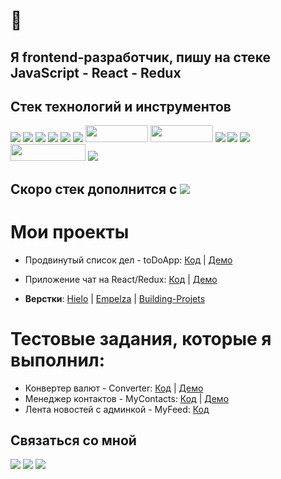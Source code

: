 # 👋 
## Я frontend-разработчик, пишу на стеке JavaScript - React - Redux

<!--
**lors08-08/lors08-08** is a ✨ _special_ ✨ repository because its `README.md` (this file) appears on your GitHub profile.

Here are some ideas to get you started:

- 🔭 I’m currently working on ...
- 🌱 I’m currently learning ...
- 👯 I’m looking to collaborate on ...
- 🤔 I’m looking for help with ...
- 💬 Ask me about ...
- 📫 How to reach me: ...
- 😄 Pronouns: ...
- ⚡ Fun fact: ...
-->

## Cтек технологий и инструментов 

![](https://img.shields.io/badge/javascript%20-%23323330.svg?&style=for-the-badge&logo=javascript&logoColor=%23F7DF1E)
![](https://img.shields.io/badge/react%20-%2320232a.svg?&style=for-the-badge&logo=react&logoColor=%2361DAFB)
![](https://img.shields.io/badge/redux%20-%23593d88.svg?&style=for-the-badge&logo=redux&logoColor=white)
![](https://img.shields.io/badge/react_router%20-CA4245.svg?&style=for-the-badge&logo=react-router&logoColor=white)
![](https://img.shields.io/badge/bootstrap%20-%23563D7C.svg?&style=for-the-badge&logo=bootstrap&logoColor=white)
<img src="https://img.shields.io/badge/material%20ui%20-%230081CB.svg?&style=for-the-badge&logo=material-ui&logoColor=white"/>
<img src="https://camo.githubusercontent.com/2c35078344be480c144d239355446838b6e63cfbbf650077a209262728ba3440/68747470733a2f2f696d672e736869656c64732e696f2f62616467652f4769742d626c61636b3f7374796c653d666c61742d737175617265266c6f676f3d676974" width="100" height="27">
<img src="https://camo.githubusercontent.com/1f11106396efd0b619f5497783ec2c078946acdeb1cc5e872b07baf8af40baf8/68747470733a2f2f696d672e736869656c64732e696f2f62616467652f50726574746965722d626c61636b3f7374796c653d666c61742d737175617265266c6f676f3d7072657474696572" width="100" height="27">
<img src="https://img.shields.io/badge/SASS%20-hotpink.svg?&style=for-the-badge&logo=SASS&logoColor=white"/>
![](https://img.shields.io/badge/html5%20-%23E34F26.svg?&style=for-the-badge&logo=html5&logoColor=white)
![](https://img.shields.io/badge/css-%23239120.svg?&style=for-the-badge&logo=css3&logoColor=white)
<img src="https://cdn.icon-icons.com/icons2/2530/PNG/512/jetbrains_webstorm_button_icon_151873.png" width="120" height="27">
![](https://img.shields.io/badge/windows-0078D6?logo=windows&logoColor=white&style=for-the-badge)  
 


## Скоро стек дополнится с ![](https://img.shields.io/badge/styled_components%20-DB7093.svg?&style=for-the-badge&logo=styled-components&logoColor=white)

# Мои проекты

* Продвинутый список дел - toDoApp: [Код](https://github.com/lors08-08/to-do-app) | [Демо](https://to-do-app-lors.herokuapp.com/)  

* Приложение чат на React/Redux: [Код](https://github.com/lors08-08/chat-telegram) | [Демо](https://chat-app-lors.herokuapp.com/)  

* **Верстки**: [Hielo](https://lors08-08.github.io/hielo/) | [Empelza](https://lors08-08.github.io/empelza/) | [Building-Projets](https://lors08-08.github.io/building-projects/)

# Тестовые задания, которые я выполнил:
* Конвертер валют - Converter: [Код](https://github.com/lors08-08/converter) | [Демо](https://converter-lors.herokuapp.com/)
* Менеджер контактов - MyContacts: [Код](https://github.com/lors08-08/contactsmanager-hh) | [Демо](https://contactsmanager-lors.herokuapp.com/)
* Лента новостей с админкой - MyFeed: [Код](https://github.com/lors08-08/spaprofilancegroup-testhh)

## Связаться со мной

[![](https://img.shields.io/badge/WHATSAPP-25D366?&style=for-the-badge&logo=whatsapp&logoColor=white&&s=250)](https://wa.me/79389077810)
[![](https://img.shields.io/badge/telegram-D14836?color=2CA5E0&style=for-the-badge&logo=telegram&logoColor=white&&s=250)](https://t-do.ru/thels8)
[![](https://img.shields.io/badge/instagram-%23E4405F.svg?&style=for-the-badge&logo=instagram&logoColor=white&&s=250)](https://instagram.com/lors.08?=nametag)





